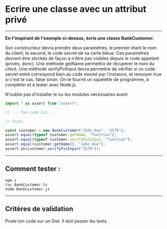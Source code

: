 # Ecrire une classe avec un attribut privé

---

**En t'inspirant de l'exemple ci-dessus, écris une classe BankCustomer.**

Son constructeur devra prendre deux paramètres, le premier étant le nom du client, le second, le code secret de sa carte bleue.
Ces paramètres devront être stockés de façon à n'être pas visibles depuis le code appelant (privés, donc).
Une méthode getName permettra de récupérer le nom du client.
Une méthode verifyPinInput devra permettre de vérifier si un code secret entré correspond bien au code stocké par l'instance, et renvoyer true si c'est le cas, false sinon.
On te fournit un squelette de programme, à compléter et à tester avec Node.js.

N'oublie pas d'installer le ou les modules nécessaires avant

```ts
import * as assert from "assert";

// ... Ton code ici ...

// Tests

const customer = new BankCustomer("John Doe", "3579");
assert.equal(typeof customer.getName, "function");
assert.equal(typeof customer.verifyPinInput, "function");
assert.equal(customer.getName(), "John Doe");
assert.ok(customer.verifyPinInput("3579"));
```

---

## Comment tester :

    npm i
    tsc BankCustomer.ts
    node BankCustomer.js

---

## Critères de validation

Poste ton code sur un Gist. Il doit passer les tests.
